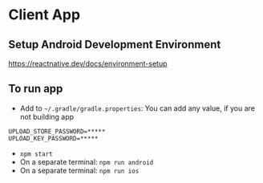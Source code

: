 # Client App

## Setup Android Development Environment

https://reactnative.dev/docs/environment-setup

## To run app

- Add to `~/.gradle/gradle.properties`:
  You can add any value, if you are not building app

```
UPLOAD_STORE_PASSWORD=*****
UPLOAD_KEY_PASSWORD=*****
```

- `npm start`
- On a separate terminal: `npm run android`
- On a separate terminal: `npm run ios`
